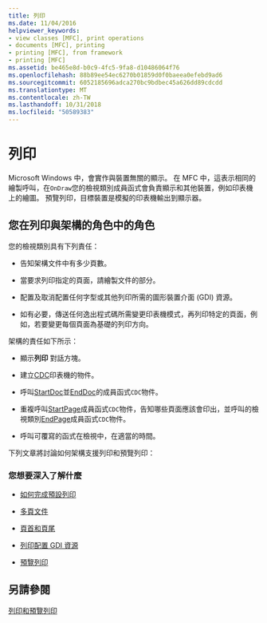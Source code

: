 ```yaml
---
title: 列印
ms.date: 11/04/2016
helpviewer_keywords:
- view classes [MFC], print operations
- documents [MFC], printing
- printing [MFC], from framework
- printing [MFC]
ms.assetid: be465e8d-b0c9-4fc5-9fa8-d10486064f76
ms.openlocfilehash: 88b89ee54ec6270b01859d0f0baeea0efebd9ad6
ms.sourcegitcommit: 6052185696adca270bc9bdbec45a626dd89cdcdd
ms.translationtype: MT
ms.contentlocale: zh-TW
ms.lasthandoff: 10/31/2018
ms.locfileid: "50589383"
---
```

# <a name="printing"></a>列印

Microsoft Windows 中，會實作與裝置無關的顯示。 在 MFC 中，這表示相同的繪製呼叫，在`OnDraw`您的檢視類別成員函式會負責顯示和其他裝置，例如印表機上的繪圖。 預覽列印，目標裝置是模擬的印表機輸出到顯示器。

##  <a name="_core_your_role_in_printing_vs.._the_framework.92.s_role"></a> 您在列印與架構的角色中的角色

您的檢視類別具有下列責任：

- 告知架構文件中有多少頁數。

- 當要求列印指定的頁面，請繪製文件的部分。

- 配置及取消配置任何字型或其他列印所需的圖形裝置介面 (GDI) 資源。

- 如有必要，傳送任何逸出程式碼所需變更印表機模式，再列印特定的頁面，例如，若要變更每個頁面為基礎的列印方向。

架構的責任如下所示：

- 顯示**列印** 對話方塊。

- 建立[CDC](../mfc/reference/cdc-class.md)印表機的物件。

- 呼叫[StartDoc](../mfc/reference/cdc-class.md#startdoc)並[EndDoc](../mfc/reference/cdc-class.md#enddoc)的成員函式`CDC`物件。

- 重複呼叫[StartPage](../mfc/reference/cdc-class.md#startpage)成員函式`CDC`物件，告知哪些頁面應該會印出，並呼叫的檢視類別[EndPage](../mfc/reference/cdc-class.md#endpage)成員函式`CDC`物件。

- 呼叫可覆寫的函式在檢視中，在適當的時間。

下列文章將討論如何架構支援列印和預覽列印：

### <a name="what-do-you-want-to-know-more-about"></a>您想要深入了解什麼

- [如何完成預設列印](../mfc/how-default-printing-is-done.md)

- [多頁文件](../mfc/multipage-documents.md)

- [頁首和頁尾](../mfc/headers-and-footers.md)

- [列印配置 GDI 資源](../mfc/allocating-gdi-resources.md)

- [預覽列印](../mfc/print-preview-architecture.md)

## <a name="see-also"></a>另請參閱

[列印和預覽列印](../mfc/printing-and-print-preview.md)

